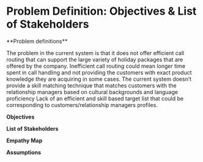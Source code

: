 <h1> Problem Definition: Objectives & List of Stakeholders </h1>  
  **Problem definitions**
 
The problem in the current system is that it does not offer efficient call routing that can support the large variety of holiday packages that are offered by the company. Inefficient call routing could mean longer time spent in call handling and not providing the customers with exact product knowledge they are acquiring in some cases.
The current system doesn’t provide a skill matching technique that matches customers with the relationship managers based on cultural backgrounds and language proficiency
Lack of an efficient and skill based target list that could be corresponding to customers/relationship managers profiles.

**Objectives**  
  
**List of Stakeholders**  
  
**Empathy Map**  
  
**Assumptions**
